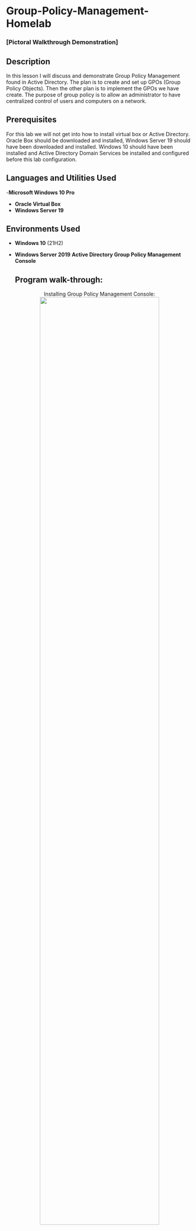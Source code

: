 # Group-Policy-Management-Homelab

### [Pictoral Walkthrough Demonstration]

<h2>Description</h2>
 In this lesson I will discuss and demonstrate Group Policy Management found in Active Directory. The plan is to create and set 
 up GPOs (Group Policy Objects). Then the other plan is to implement the GPOs we have create. The purpose of group policy is to allow an administrator 
 to have centralized control of users and computers on a network. 

 <h2>Prerequisites</h2>
   For this lab we will not get into how to install virtual box or Active Directory. Oracle Box should be downloaded and installed, Windows Server 19 
   should have been downloaded and installed. Windows 10 should have been installed and Active Directory Domain Services be installed and configured 
   before this lab configuration.

 <h2>Languages and Utilities Used</h2>
  -<b>Microsoft Windows 10 Pro</b>
  
- <b>Oracle Virtual Box</b>
 - <b>Windows Server 19</b>

<h2>Environments Used </h2>

- <b>Windows 10</b> (21H2)
- <b>Windows Server 2019</b>
  <b>Active Directory Group Policy Management Console</b>


  <h2>Program walk-through:</h2>
<p align="center">
 Installing Group Policy Management Console: <br/>
 <img src="https://imgur.com/aPsGxKP.png" height="80%" width="80%" "/>
<p align="center"> First after we have entered into Windows Server 19 is go to Add Roles and Features and after you have checked Active Directory 
                   Domain Services go to Group Policy Managment and ensure both of these features are installed into the server.</br>

</br>                   
</br>

<p align="center">
   Configuring inside Group Policy Managment Console:</br>
<img src="https://imgur.com/gNzKNia.png" height="80%" width="80%""/>
 <p align="center"> Next inside the Windows Server VM go to the search prompt and type  "Group Policy Management Console and open. 
                    Our intention is to change the group policy. So within the console you need to extend your domain and find Group Policy 
                   Object. Right Click the Object and then go to edit. This should open Group Policy Managment Editor. This is where you can create
                   different policies for your domain.</br>
  </br>
  </br>
  
  </br>
<br />
<p align="center">
 Group Policy Managment Editor: </br>
<img src="https://imgur.com/M31NyDR.png" height="80%" width="80%""/>
 <p align="center">  There are two types of configurations in GPME setting,computer and user. Computer configuration applies to the local 
                      computer and does not change per user. User configuration applies to the users on the local machine and will apply 
                      to any new users in the future on the local computer. An example of both of these definitions is that if you wanted 
                      to create policy or settings for all of your computers in a network you will use computer configuration. But if 
                      you want to apply a policy to people working within a company or business you are going to use the user configuration.
                      <br/>


<br />
<br />


</br>
<br/>
<p align="center">
 Group Policy Managment (Policies and Preferences): </br>
<img src="https://imgur.com/RcA9uxZ.png" height="80%" width="80%""/>
 <p align="center"> Now if we check under the settings of Computer and User Configuration you should see more options or settings available.
                    Two of the main options to be addressed here are policies and preferences. The differences between the two are that policies 
                     can't be changed by users that are enforced. Policies restrict the user's choices and can be enforced by admins. An 
                     example of these are password policies or account lockout policies. Preferences are settings that can be changed by the
                      users. Ex. mapped networks, drivers, printers, desktop shortcuts.<br/>


<br />
<br />


</br>
<br/>
<p align="center">
  Setting Up Group Policy(Password Policy) </br>
<img src="https://imgur.com/HUPYEMU.png" height="80%" width="80%""/>
 <p align="center"> Now let's set up a password policy to enforce a strong password and enhance the security. First we want to the Group
                    Policy Management Console, as we have discuss earlier, then right click on your domain, then click Create a GPO in this Domain.
                    This will open GPOEditor . Go to computer config-->Policies---->Windows Settings--->Security Settings---->Then find Password Policy<br/>


<br />
<br />

</br>
<br/>
<p align="center">
  Setting a Password Policy </br>
<img src="https://imgur.com/cf6V1bb.png" height="80%" width="80%""/>
 <p align="center"> At Password Policy right click on it then click edit. There are different opitons to set polices like Length of a password, Complexity
                    of a password, Age of the Password, etc.. You will have the option to decide the password policy you want to set for the users under your 
                    your domain.<br/>


<br />
<br />

</br>
<br/>
<p align="center">
  Setting Drive Mapping </br>
<img src="https://imgur.com/RQbq8P0.png" height="80%" width="80%""/>
 <p align="center"> This example shows how to use driving mapping in preferences to share files instead of policies and will affect individual users instead of 
                    all the members within a domain. To do this the process is similar to setting policies. We want to the Group
                    Policy Management Console, then right click on your domain, then click Create a GPO in this Domain. But instead of computer configuration go 
                    to the User configuration go to preferences---> windows settings.--->Drive Maps---->right click a hit new map drive..create a path for 
                    a shared folder and apply.  This will give you the ability to move around shared folders.      
                     <br/>


<br />
<br />


  </br>
<br/>
<p align="center">
  Implementing and Testing </br>
<img src="https://imgur.com/JPFd5vm.png" height="80%" width="80%""/>
 <p align="center"> To implement the GPOs we want to implement them where we want to use them. Go to the Group Policy Management Console and for the two tasks 
                    that we have created(Password Policy, and Drive Maps) we will find them in Group Policy Objects then drag and drop them into the 
                    Organizational Units or Users where we want to apply them.  To test go to the client machine. Note: By default, Windows refreshes Group 
                    Policy Setting every 90 minutes but if we need the policy to apply right away go to the command prompt in the Client VM and open. They type 
                   "gpupdate /force" and restart the machine. All the policies that you have created should immediately apply.<br/>


<br />
<br /> 
   
  
  



  
